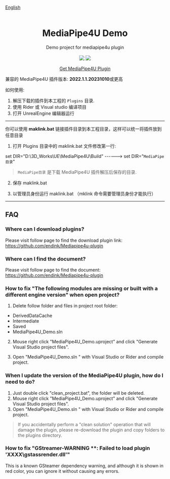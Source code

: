 [English](./README.md)
<br>
<br>
<p align="center">
<h1  align="center">MediaPipe4U Demo</h1>
<p>
<p align="center">
Demo project for mediapipe4u plugin
<br>
<br>
<a href=""><img src="https://img.shields.io/badge/Unreal Engine-5.1-purple.svg"></a>
<a href=""><img src="https://img.shields.io/badge/测试通过-M4U 20231010 or later-green.svg"></a>
<p align="center">
<a href="https://github.com/endink/Mediapipe4u-plugin">Get MediaPipe4U Plugin</a>
</p>
</p>

兼容的 MediaPipe4U 插件版本: **2022.1.1.20231010**或更高

如何使用:

1. 解压下载的插件到本工程的 `Plugins` 目录.
2. 使用 Rider 或 Visual studio 编译项目
3. 打开 UnrealEngine 编辑器运行

---   

你可以使用 **maklink.bat** 链接插件目录到本工程目录，这样可以统一将插件放到任意目录

1. 打开 Plugins 目录中的 maklink.bat 文件修改第一行:

set DIR="D:\3D_Works\UE\MediaPipe4U\Build" ------> set DIR="`MediaPipe目录`"

> `MediaPipe目录` 是下载 MediaPipe4U 插件解压后保存的目录.

2. 保存 maklink.bat

3. 以管理员身份运行 maklink.bat  （mklink 命令需要管理员身份才能执行）

---   


## FAQ

### Where can I download plugins?

Please visit follow page to find the download plugin link:    
https://github.com/endink/Mediapipe4u-plugin


### Where can I find the document?

Please visit follow page to find the document:       
https://github.com/endink/Mediapipe4u-plugin


### How to fix "The following modules are missing or built with a different engine version" when open project?
1. Delete follow folder and files in project root folder:
- DerivedDataCache
- Intermediate
- Saved
- MediaPipe4U_Demo.sln

2. Mouse right click "MediaPipe4U_Demo.uproject" and click "Generate Visual Studio project files".

3. Open "MediaPipe4U_Demo.sln " with Visual Studio or Rider and compile project.

### When I update the version of the MediaPipe4U plugin, how do I need to do?

1. Just double click "clean_project.bat", the folder will be deleted.
2. Mouse right click "MediaPipe4U_Demo.uproject" and click "Generate Visual Studio project files".
3. Open "MediaPipe4U_Demo.sln " with Visual Studio or Rider and compile project.

> If you accidentally perform a "clean solution" operation that will damage the plugin, please re-download the plugin and copy folders to the plugins directory.

### How to fix "GStreamer-WARNING **: Failed to load plugin 'XXXX\gstassrender.dll'"

This is a known GSteamer dependency warning, and although it is shown in red color, you can ignore it without causing any errors.
